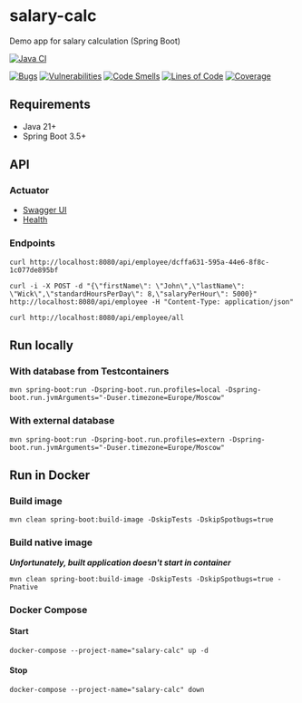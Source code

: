 # salary-calc

Demo app for salary calculation (Spring Boot)

[![Java CI](https://github.com/mfvanek/salary-calc/actions/workflows/tests.yml/badge.svg)](https://github.com/mfvanek/salary-calc/actions/workflows/tests.yml)

[![Bugs](https://sonarcloud.io/api/project_badges/measure?project=mfvanek_salary-calc&metric=bugs)](https://sonarcloud.io/summary/new_code?id=mfvanek_salary-calc)
[![Vulnerabilities](https://sonarcloud.io/api/project_badges/measure?project=mfvanek_salary-calc&metric=vulnerabilities)](https://sonarcloud.io/summary/new_code?id=mfvanek_salary-calc)
[![Code Smells](https://sonarcloud.io/api/project_badges/measure?project=mfvanek_salary-calc&metric=code_smells)](https://sonarcloud.io/summary/new_code?id=mfvanek_salary-calc)
[![Lines of Code](https://sonarcloud.io/api/project_badges/measure?project=mfvanek_salary-calc&metric=ncloc)](https://sonarcloud.io/summary/new_code?id=mfvanek_salary-calc)
[![Coverage](https://sonarcloud.io/api/project_badges/measure?project=mfvanek_salary-calc&metric=coverage)](https://sonarcloud.io/summary/new_code?id=mfvanek_salary-calc)

## Requirements

- Java 21+  
- Spring Boot 3.5+

## API

### Actuator

- [Swagger UI](http://localhost:8090/actuator/swagger-ui)
- [Health](http://localhost:8090/actuator/health)

### Endpoints
```shell
curl http://localhost:8080/api/employee/dcffa631-595a-44e6-8f8c-1c077de895bf
```

```shell
curl -i -X POST -d "{\"firstName\": \"John\",\"lastName\": \"Wick\",\"standardHoursPerDay\": 8,\"salaryPerHour\": 5000}" http://localhost:8080/api/employee -H "Content-Type: application/json"
```

```shell
curl http://localhost:8080/api/employee/all
```

## Run locally

### With database from Testcontainers

```
mvn spring-boot:run -Dspring-boot.run.profiles=local -Dspring-boot.run.jvmArguments="-Duser.timezone=Europe/Moscow"
```

### With external database

```
mvn spring-boot:run -Dspring-boot.run.profiles=extern -Dspring-boot.run.jvmArguments="-Duser.timezone=Europe/Moscow"
```

## Run in Docker

### Build image

```
mvn clean spring-boot:build-image -DskipTests -DskipSpotbugs=true
```

### Build native image

**_Unfortunately, built application doesn't start in container_**
```
mvn clean spring-boot:build-image -DskipTests -DskipSpotbugs=true -Pnative
```

### Docker Compose

#### Start

```shell
docker-compose --project-name="salary-calc" up -d
```

#### Stop

```shell
docker-compose --project-name="salary-calc" down
```
